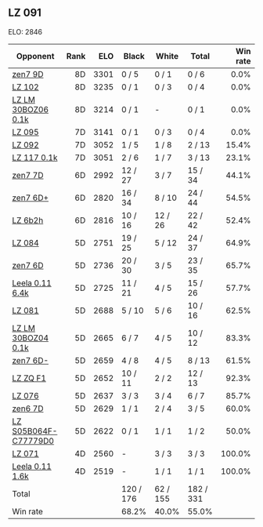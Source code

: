 ## LZ 091 ##

ELO: 2846

Opponent | Rank | ELO | Black | White | Total | Win rate
---------|-----:|----:|-------|-------|-------|-------:
[zen7 9D](zen7%209D.md) | 8D | 3301 | 0 / 5 | 0 / 1 | 0 / 6 | 0.0%
[LZ 102](LZ%20102.md) | 8D | 3235 | 0 / 1 | 0 / 3 | 0 / 4 | 0.0%
[LZ LM 30BOZ06 0.1k](LZ%20LM%2030BOZ06%200.1k.md) | 8D | 3214 | 0 / 1 | - | 0 / 1 | 0.0%
[LZ 095](LZ%20095.md) | 7D | 3141 | 0 / 1 | 0 / 3 | 0 / 4 | 0.0%
[LZ 092](LZ%20092.md) | 7D | 3052 | 1 / 5 | 1 / 8 | 2 / 13 | 15.4%
[LZ 117 0.1k](LZ%20117%200.1k.md) | 7D | 3051 | 2 / 6 | 1 / 7 | 3 / 13 | 23.1%
[zen7 7D](zen7%207D.md) | 6D | 2992 | 12 / 27 | 3 / 7 | 15 / 34 | 44.1%
[zen7 6D+](zen7%206D+.md) | 6D | 2820 | 16 / 34 | 8 / 10 | 24 / 44 | 54.5%
[LZ 6b2h](LZ%206b2h.md) | 6D | 2816 | 10 / 16 | 12 / 26 | 22 / 42 | 52.4%
[LZ 084](LZ%20084.md) | 5D | 2751 | 19 / 25 | 5 / 12 | 24 / 37 | 64.9%
[zen7 6D](zen7%206D.md) | 5D | 2736 | 20 / 30 | 3 / 5 | 23 / 35 | 65.7%
[Leela 0.11 6.4k](Leela%200.11%206.4k.md) | 5D | 2725 | 11 / 21 | 4 / 5 | 15 / 26 | 57.7%
[LZ 081](LZ%20081.md) | 5D | 2688 | 5 / 10 | 5 / 6 | 10 / 16 | 62.5%
[LZ LM 30BOZ04 0.1k](LZ%20LM%2030BOZ04%200.1k.md) | 5D | 2665 | 6 / 7 | 4 / 5 | 10 / 12 | 83.3%
[zen7 6D-](zen7%206D-.md) | 5D | 2659 | 4 / 8 | 4 / 5 | 8 / 13 | 61.5%
[LZ ZQ F1](LZ%20ZQ%20F1.md) | 5D | 2652 | 10 / 11 | 2 / 2 | 12 / 13 | 92.3%
[LZ 076](LZ%20076.md) | 5D | 2637 | 3 / 3 | 3 / 4 | 6 / 7 | 85.7%
[zen6 7D](zen6%207D.md) | 5D | 2629 | 1 / 1 | 2 / 4 | 3 / 5 | 60.0%
[LZ S05B064F-C77779D0](LZ%20S05B064F-C77779D0.md) | 5D | 2622 | 0 / 1 | 1 / 1 | 1 / 2 | 50.0%
[LZ 071](LZ%20071.md) | 4D | 2560 | - | 3 / 3 | 3 / 3 | 100.0%
[Leela 0.11 1.6k](Leela%200.11%201.6k.md) | 4D | 2519 | - | 1 / 1 | 1 / 1 | 100.0%
Total | | | 120 / 176 | 62 / 155 | 182 / 331 | 
Win rate| | | 68.2% | 40.0% | 55.0% | 
